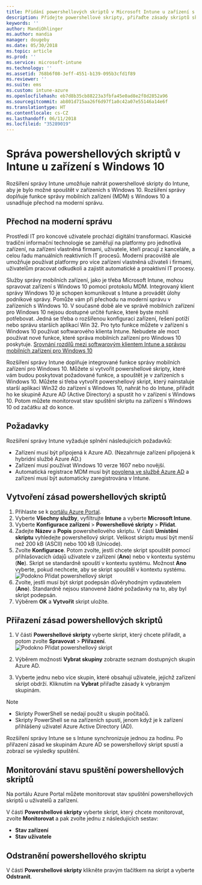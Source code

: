 ```yaml
---
title: Přidání powershellových skriptů v Microsoft Intune u zařízení s Windows 10 – Azure | Microsoft Docs
description: Přidejte powershellové skripty, přiřaďte zásady skriptů skupinám Azure Active Directory, použijte sestavy k monitorování skriptů a podívejte se na postup pro odstranění skriptů, které jste přidali na zařízení s Windows 10 v Microsoft Intune.
keywords: ''
author: MandiOhlinger
ms.author: mandia
manager: dougeby
ms.date: 05/30/2018
ms.topic: article
ms.prod: ''
ms.service: microsoft-intune
ms.technology: ''
ms.assetid: 768b6f08-3eff-4551-b139-095b3cfd1f89
ms.reviewer: ''
ms.suite: ems
ms.custom: intune-azure
ms.openlocfilehash: eb7d8b35cb88223a3fbfa45e0ad8e2f8d2852a96
ms.sourcegitcommit: ab801d715aa26f6d97f1a0c42a07e55146a14e6f
ms.translationtype: HT
ms.contentlocale: cs-CZ
ms.lasthandoff: 06/11/2018
ms.locfileid: "35289019"
---
```

# <a name="manage-powershell-scripts-in-intune-for-windows-10-devices"></a>Správa powershellových skriptů v Intune u zařízení s Windows 10
Rozšíření správy Intune umožňuje nahrát powershellové skripty do Intune, aby je bylo možné spouštět v zařízeních s Windows 10. Rozšíření správy doplňuje funkce správy mobilních zařízení (MDM) s Windows 10 a usnadňuje přechod na moderní správu.

## <a name="moving-to-modern-management"></a>Přechod na moderní správu
Prostředí IT pro koncové uživatele prochází digitální transformací. Klasické tradiční informační technologie se zaměřují na platformy pro jednotlivá zařízení, na zařízení vlastněná firmami, uživatele, kteří pracují z kanceláře, a celou řadu manuálních reaktivních IT procesů. Moderní pracoviště ale umožňuje používat platformy pro více zařízení vlastněná uživateli i firmami, uživatelům pracovat odkudkoli a zajistit automatické a proaktivní IT procesy. 

Služby správy mobilních zařízení, jako je třeba Microsoft Intune, mohou spravovat zařízení s Windows 10 pomocí protokolu MDM. Integrovaný klient správy Windows 10 je schopen komunikovat s Intune a provádět úlohy podnikové správy. Pomůže vám při přechodu na moderní správu v zařízeních s Windows 10. V současné době ale ve správě mobilních zařízení pro Windows 10 nejsou dostupné určité funkce, které byste mohli potřebovat. Jedná se třeba o rozšířenou konfiguraci zařízení, řešení potíží nebo správu starších aplikací Win 32. Pro tyto funkce můžete v zařízení s Windows 10 používat softwarového klienta Intune. Nebudete ale moct používat nové funkce, které správa mobilních zařízení pro Windows 10 poskytuje. [Srovnání rozdílů mezi softwarovým klientem Intune a správou mobilních zařízení pro Windows 10](https://docs.microsoft.com/intune-classic/deploy-use/pc-management-comparison)

Rozšíření správy Intune doplňuje integrované funkce správy mobilních zařízení pro Windows 10. Můžete si vytvořit powershellové skripty, které vám budou poskytovat požadované funkce, a spouštět je v zařízeních s Windows 10. Můžete si třeba vytvořit powershellový skript, který nainstaluje starší aplikaci Win32 do zařízení s Windows 10, nahrát ho do Intune, přiřadit ho ke skupině Azure AD (Active Directory) a spustit ho v zařízení s Windows 10. Potom můžete monitorovat stav spuštění skriptu na zařízení s Windows 10 od začátku až do konce.

## <a name="prerequisites"></a>Požadavky
Rozšíření správy Intune vyžaduje splnění následujících požadavků:
- Zařízení musí být připojená k Azure AD. (Nezahrnuje zařízení připojená k hybridní službě Azure AD.)
- Zařízení musí používat Windows 10 verze 1607 nebo novější.
- Automatická registrace MDM musí být [povolena ve službě Azure AD](https://docs.microsoft.com/intune/windows-enroll#enable-windows-10-automatic-enrollment) a zařízení musí být automaticky zaregistrována v Intune.

## <a name="create-a-powershell-script-policy"></a>Vytvoření zásad powershellových skriptů 
1. Přihlaste se k [portálu Azure Portal](https://portal.azure.com).
2. Vyberte **Všechny služby**, vyfiltrujte **Intune** a vyberte **Microsoft Intune**.
3. Vyberte **Konfigurace zařízení** > **Powershellové skripty** > **Přidat**.
4. Zadejte **Název** a **Popis** powershellového skriptu. V části **Umístění skriptu** vyhledejte powershellový skript. Velikost skriptu musí být menší než 200 kB (ASCII) nebo 100 kB (Unicode).
5. Zvolte **Konfigurace**. Potom zvolte, jestli chcete skript spouštět pomocí přihlašovacích údajů uživatele v zařízení (**Ano**) nebo v kontextu systému (**Ne**). Skript se standardně spouští v kontextu systému. Možnost **Ano** vyberte, pokud nechcete, aby se skript spouštěl v kontextu systému. 
  ![Podokno Přidat powershellový skript](./media/mgmt-extension-add-script.png)
6. Zvolte, jestli musí být skript podepsán důvěryhodným vydavatelem (**Ano**). Standardně nejsou stanovené žádné požadavky na to, aby byl skript podepsán. 
7. Výběrem **OK** a **Vytvořit** skript uložíte.

## <a name="assign-a-powershell-script-policy"></a>Přiřazení zásad powershellových skriptů
1. V části **Powershellové skripty** vyberte skript, který chcete přiřadit, a potom zvolte **Spravovat** > **Přiřazení**.
  ![Podokno Přidat powershellový skript](./media/mgmt-extension-assignments.png)
 
2. Výběrem možnosti **Vybrat skupiny** zobrazte seznam dostupných skupin Azure AD. 
3. Vyberte jednu nebo více skupin, které obsahují uživatele, jejichž zařízení skript obdrží. Kliknutím na **Vybrat** přiřaďte zásady k vybraným skupinám.

> [!NOTE]
> - Skripty PowerShell se nedají použít u skupin počítačů.
> - Skripty PowerShell se na zařízeních spustí, jenom když je k zařízení přihlášený uživatel Azure Active Directory (AD).

Rozšíření správy Intune se s Intune synchronizuje jednou za hodinu. Po přiřazení zásad ke skupinám Azure AD se powershellový skript spustí a zobrazí se výsledky spuštění. 
 
## <a name="monitor-run-status-for-powershell-scripts"></a>Monitorování stavu spuštění powershellových skriptů
Na portálu Azure Portal můžete monitorovat stav spuštění powershellových skriptů u uživatelů a zařízení.

V části **Powershellové skripty** vyberte skript, který chcete monitorovat, zvolte **Monitorovat** a pak zvolte jednu z následujících sestav:
   - **Stav zařízení**
   - **Stav uživatele**

## <a name="delete-a-powershell-script"></a>Odstranění powershellového skriptu
V části **Powershellové skripty** klikněte pravým tlačítkem na skript a vyberte **Odstranit**.
